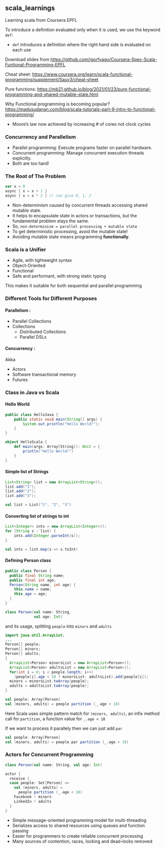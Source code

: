 ## scala_learnings

Learning scala from Coursera EPFL


To introduce a definition evaluated only when it is used, we use the keyword `def`: 
* `def` introduces a definition where the right hand side is evaluated on each use

Download slides from https://github.com/igorfyago/Coursera-Spec-Scala-Funtional-Programming-EPFL

Cheat sheet: https://www.coursera.org/learn/scala-functional-programming/supplement/Sauv3/cheat-sheet

Pure functions: https://mb21.github.io/blog/2021/01/23/pure-functional-programming-and-shared-mutable-state.html

Why Functional programming is becoming popular? https://madusudanan.com/blog/scala-tutorials-part-9-intro-to-functional-programming/
* Moore’s law now achieved by increasing # of cores not clock cycles

### Concurrency and Parallelism 
* Parallel programming: Execute programs faster on parallel hardware. 
* Concurrent programming: Manage concurrent execution threads explicitly. 
* Both are too hard!


### The Root of The Problem 

```scala
var x = 0 
async { x = x + 1 } 
async { x = x * 2 } // can give 0, 1, 2
```

* Non-determinism caused by concurrent threads accessing shared mutable state. 
* It helps to encapsulate state in actors or transactions, but the fundamental problem stays the same. 
* So, `non-determinism = parallel processing + mutable state`
* To get deterministic processing, avoid the mutable state! 
* Avoiding mutable state means programming **functionally**. 


### Scala is a Unifier 
* Agile, with lightweight syntax 
* Object-Oriented
* Functional 
* Safe and performant, with strong static typing

This makes it suitable for both sequential and parallel programming

### Different Tools for Different Purposes

#### Parallelism :

* Parallel Collections
* Collections
  - Distributed Collections
  - Parallel DSLs

#### Concurrency :
Akka
* Actors
* Software transactional memory
* Futures

### Class in Java vs Scala

#### Hello World

```java
public class HelloJava {
    public static void main(String[] args) {
        System.out.println("Hello World!");
    }
}
```

```scala
object HelloScala {
    def main(args: Array[String]): Unit = {
        println("Hello World!")
    }
}
```

#### Simple list of Strings

```java
List<String> list = new ArrayList<String>();
list.add("1");
list.add("2");
list.add("3");
```

```scala
val list = List("1", "2", "3")
```

#### Converting list of strings to int

```java
List<Integer> ints = new ArrayList<Integer>();
for (String s : list) {
    ints.add(Integer.parseInt(s));
}
```

```scala
val ints = list.map(s => s.toInt)
```

#### Defining Person class

```java
public class Person {
  public final String name;
  public final int age;
  Person(String name, int age) {
    this.name = name;
    this.age = age;
  }
}
```

```scala
class Person(val name: String,
             val age: Int)
```

and its usage, splitting `people` into `minors` and `adults`

```java
import java.util.ArrayList;
...
Person[] people;
Person[] minors;
Person[] adults;
{
  ArrayList<Person> minorsList = new ArrayList<Person>();
  ArrayList<Person> adultsList = new ArrayList<Person>();
  for(int i = 0; i < people.length; i++)
    (people[i].age < 18 ? minorsList: adultsList).add(people[i]);
  minors = minorsList.toArray(people);
  adults = adultsList.toArray(people);
}
```

```scala
val people: Array[Person]
val (minors, adults) = people partition (_.age < 18)
```

Here Scala uses simple pattern match for `(minors, adults)`, an infix method call for `partition`, a function value for `_.age < 18`

If we want to process it parallely then we can just add `par`

```scala
val people: Array[Person]
val (minors, adults) = people.par partition (_.age < 18)
```

### Actors for Concurrent Programming

```scala
class Person(val name: String, val age: Int)

actor {
  receive {
  case people: Set[Person] =>
    val (minors, adults) = 
      people partition (_.age < 18)
    Facebook ! minors
    LinkedIn ! adults
  }
}
```

* Simple message-oriented programming model for multi-threading
* Serializes access to shared resources using queues and function passing
* Easier for programmers to create reliable concurrent processing
* Many sources of contention, races, locking and dead-locks removed
